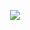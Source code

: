 <p align="center">
  <img src="https:capsule-render.vercel.app/api?text=Hello! &animation=fadeIn&type=waving&color=gradient&height=100"/>
</p>
